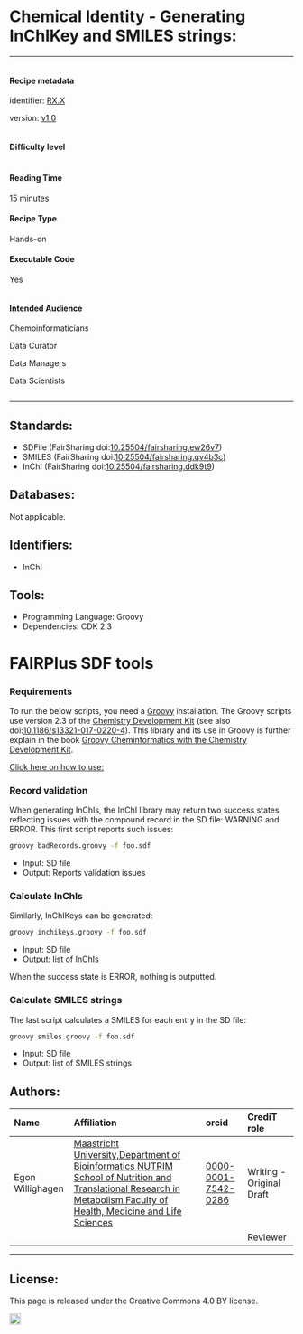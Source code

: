 # Chemical Identity - Generating InChIKey and SMILES strings:

<!-- **identifier:** [RX.X](RX.X)

**version:** [v0.1](v0.1)
___

**_Difficulty level:_**  :triangular_flag_on_post: :white_circle: :white_circle: :white_circle: :white_circle:

**_Reading time:_** 15 minutes

**_Intended Audience:_** 

> :heavy_check_mark: *Data Scientist*

> :heavy_check_mark: *Chemoinformatician*

> :heavy_check_mark: *Metabolome Analyst*

> :heavy_check_mark: *Data Curator*


**_Recipe Type_**: Hands-on practical

**_Executable code_**: Yes -->


___


<div class="row">

  <div class="column">
    <div class="card">
      <div class="container">
        <i class="fa fa-qrcode fa-2x" style="color:#7e0038;"></i>
        <h4><b>Recipe metadata</b></h4>
        <p> identifier: <a href="">RX.X</a> </p>
        <p> version: <a href="">v1.0</a> </p>
      </div>
    </div>
  </div>
  <div class="column">
    <div class="card">
      <div class="container">
        <i class="fa fa-fire fa-2x" style="color:#7e0038;"></i>
        <h4><b>Difficulty level</b></h4>
        <i class="fa fa-fire fa-lg" style="color:#7e0038;"></i>
        <i class="fa fa-fire fa-lg" style="color:#7e0038;"></i>
        <i class="fa fa-fire fa-lg" style="color:lightgrey"></i>
        <i class="fa fa-fire fa-lg" style="color:lightgrey"></i>
        <i class="fa fa-fire fa-lg" style="color:lightgrey"></i>
  <!--       <p><span data-v-013baba1="" title="" class=""><svg data-v-013baba1="" viewBox="0 0 16 16" width="1em" height="1em" focusable="false" role="img" alt="icon" xmlns="http://www.w3.org/2000/svg" fill="currentColor" class="bi-bar-chart-fill b-icon bi medium-level"><g data-v-013baba1=""><rect width="4" height="5" x="1" y="10" rx="1"></rect><rect width="4" height="9" x="6" y="6" rx="1"></rect><rect width="4" height="14" x="11" y="1" rx="1"></rect></g></svg> Medium </span></p> -->
      </div>
    </div>
  </div>  
  <div class="column">
    <div class="card">
      <div class="container">
        <i class="fa fa-clock-o fa-2x" style="color:#7e0038;"></i>
        <h4><b>Reading Time</b></h4>
        <p><i class="fa fa-clock-o fa-lg" style="color:#7e0038;"></i> 15 minutes</p>
        <h4><b>Recipe Type</b></h4>
        <p><i class="fa fa-laptop fa-lg" style="color:#7e0038;"></i> Hands-on</p>
        <h4><b>Executable Code</b></h4>
        <p><i class="fa fa-play-circle fa-lg" style="color:#7e0038;"></i> Yes</p>
      </div>
    </div>
  </div>
  <div class="column">
    <div class="card">
      <div class="container">
        <i class="fa fa-group fa-2x" style="color:#7e0038;"></i>
        <h4><b>Intended Audience</b></h4>
        <p> <i class="fa fa-flask fa-lg" style="color:#7e0038;"></i> Chemoinformaticians </p>
        <p> <i class="fa fa-diamond fa-lg" style="color:#7e0038;"></i> Data Curator</p>
        <p> <i class="fa fa-database fa-lg" style="color:#7e0038;"></i> Data Managers </p>
        <p> <i class="fa fa-wrench fa-lg" style="color:#7e0038;"></i> Data Scientists </p>
      </div>
    </div>
  </div>
</div>


___

## Standards:

* SDFile (FairSharing doi:[10.25504/fairsharing.ew26v7](https://doi.org/10.25504/fairsharing.ew26v7))
* SMILES (FairSharing doi:[10.25504/fairsharing.qv4b3c](https://doi.org/10.25504/fairsharing.qv4b3c))
* InChI (FairSharing doi:[10.25504/fairsharing.ddk9t9](https://doi.org/10.25504/fairsharing.ddk9t9))

## Databases:

Not applicable.

## Identifiers:

* InChI

## Tools:

* Programming Language: Groovy
* Dependencies: CDK 2.3
# FAIRPlus SDF tools

### Requirements

To run the below scripts, you need a [Groovy](https://groovy.apache.org/download.html) installation.
The Groovy scripts use version 2.3 of the [Chemistry Development Kit](https://cdk.github.io/)
(see also doi:[10.1186/s13321-017-0220-4](https://doi.org/10.1186/s13321-017-0220-4)).
This library and its use in Groovy is further explain in
the book [Groovy Cheminformatics with the Chemistry Development Kit](https://egonw.github.io/cdkbook/).


[Click here on how to use:](https://github.com/FAIRplus/fairplus-sdf)

### Record validation

When generating InChIs, the InChI library may return two success states reflecting issues with
the compound record in the SD file: WARNING and ERROR. This first script reports such issues:

```bash
groovy badRecords.groovy -f foo.sdf
```

* Input: SD file
* Output: Reports validation issues


### Calculate InChls

Similarly, InChIKeys can be generated:

```bash
groovy inchikeys.groovy -f foo.sdf
```

* Input: SD file
* Output: list of InChIs

When the success state is ERROR, nothing is outputted.

### Calculate SMILES strings

The last script calculates a SMILES for each entry in the SD file:

```bash
groovy smiles.groovy -f foo.sdf
```

* Input: SD file
* Output: list of SMILES strings



## Authors:

| Name | Affiliation  | orcid | CrediT role  |
| :------------- | :------------- | :------------- |:------------- |
| Egon Willighagen|  [Maastricht University,Department of Bioinformatics NUTRIM School of Nutrition and Translational Research in Metabolism Faculty of Health, Medicine and Life Sciences](https://www.maastrichtuniversity.nl/egon.willighagen)| [0000-0001-7542-0286](http://orcid.org/0000-0001-7542-0286) | Writing - Original Draft |
|  |   | | Reviewer | 

___

## License:

This page is released under the Creative Commons 4.0 BY license.

<a href="https://creativecommons.org/licenses/by/4.0/"><img src="https://mirrors.creativecommons.org/presskit/buttons/80x15/png/by.png" height="20"/></a>


